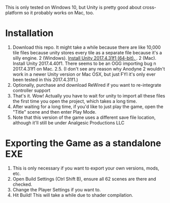 This is only tested on Windows 10, but Unity is pretty good about cross-platform so it probably works on Mac, too.

# Installation

1. Download this repo. It might take a while because there are like 10,000 tile files because unity stores every tile as a separate file because it's a silly engine.
2 (Windows). [Install Unity 2017.4.31f1 (64-bit). ](https://unity.com/releases/editor/archive). 
2 (Mac). Install Unity 2017.4.40f1. There seems to be an OGG importing bug n 2017.4.31f1 on Mac.
2.5. (I don't see any reason why Anodyne 2 wouldn't work in a newer Unity version or Mac OSX, but just FYI it's only ever been tested in this 2017.4.31f1.)
3. Optionally, purchase and download ReWired if you want to re-integrate controller support
4. That's it. Wow! Actually you have to wait for unity to import all these files the first time you open the project, which takes a long time.
5. After waiting for a long time, if you'd like to just play the game, open the "Title" scene and then enter Play Mode.
6. Note that this version of the game uses a different save file location, although it'll still be under Analgesic Productions LLC

# Exporting the Game as a standalone EXE
1. This is only necessary if you want to export your own versions, mods, etc.
2. Open Build Settings (Ctrl Shift B), ensure all 62 scenes are there and checked. 
3. Change the Player Settings if you want to.
4. Hit Build! This will take a while due to shader compilation.
